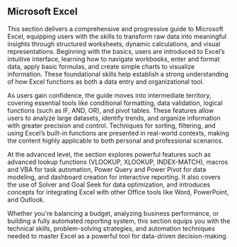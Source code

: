## Microsoft Excel

This section delivers a comprehensive and progressive guide to Microsoft Excel, equipping users with the skills to transform raw data into meaningful insights through structured worksheets, dynamic calculations, and visual representations. Beginning with the basics, users are introduced to Excel’s intuitive interface, learning how to navigate workbooks, enter and format data, apply basic formulas, and create simple charts to visualize information. These foundational skills help establish a strong understanding of how Excel functions as both a data entry and organizational tool.

As users gain confidence, the guide moves into intermediate territory, covering essential tools like conditional formatting, data validation, logical functions (such as IF, AND, OR), and pivot tables. These features allow users to analyze large datasets, identify trends, and organize information with greater precision and control. Techniques for sorting, filtering, and using Excel’s built-in functions are presented in real-world contexts, making the content highly applicable to both personal and professional scenarios.

At the advanced level, the section explores powerful features such as advanced lookup functions (VLOOKUP, XLOOKUP, INDEX-MATCH), macros and VBA for task automation, Power Query and Power Pivot for data modeling, and dashboard creation for interactive reporting. It also covers the use of Solver and Goal Seek for data optimization, and introduces concepts for integrating Excel with other Office tools like Word, PowerPoint, and Outlook.

Whether you're balancing a budget, analyzing business performance, or building a fully automated reporting system, this section equips you with the technical skills, problem-solving strategies, and automation techniques needed to master Excel as a powerful tool for data-driven decision-making.
